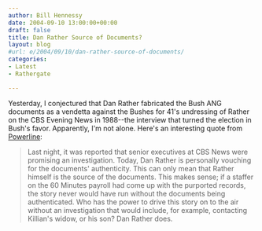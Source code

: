 ```yaml
---
author: Bill Hennessy
date: 2004-09-10 13:00:00+00:00
draft: false
title: Dan Rather Source of Documents?
layout: blog
#url: e/2004/09/10/dan-rather-source-of-documents/
categories:
- Latest
- Rathergate

---
```


Yesterday, I conjectured that Dan Rather fabricated the Bush ANG documents as a vendetta against the Bushes for 41's undressing of Rather on the CBS Evening News in 1988--the interview that turned the election in Bush's favor. Apparently, I'm not alone. Here's an interesting quote from [Powerline](https://www.powerlineblog.com/archives/007778.php):

> Last night, it was reported that senior executives at CBS News were promising an investigation. Today, Dan Rather is personally vouching for the documents' authenticity. This can only mean that Rather himself is the source of the documents. This makes sense; if a staffer on the 60 Minutes payroll had come up with the purported records, the story never would have run without the documents being authenticated. Who has the power to drive this story on to the air without an investigation that would include, for example, contacting Killian's widow, or his son? Dan Rather does.


